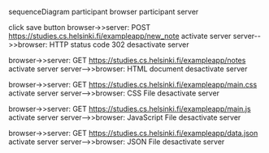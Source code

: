 sequenceDiagram
participant browser
participant server

click  save button
browser->>server: POST https://studies.cs.helsinki.fi/exampleapp/new_note
activate server
server-->>browser: HTTP status code 302
desactivate server

browser->>server: GET  https://studies.cs.helsinki.fi/exampleapp/notes
activate server
server-->>browser: HTML document
desactivate server

browser->>server: GET https://studies.cs.helsinki.fi/exampleapp/main.css
activate server
server-->>browser: CSS File
desactivate server

browser->>server: GET https://studies.cs.helsinki.fi/exampleapp/main.js
activate server
server-->>browser: JavaScript File
desactivate server

browser->>server: GET https://studies.cs.helsinki.fi/exampleapp/data.json
activate server
server-->>browser: JSON File
desactivate server